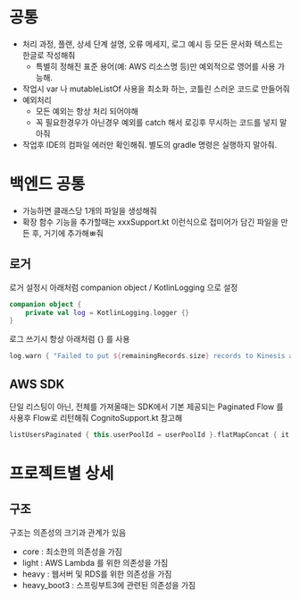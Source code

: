 # 공통
- 처리 과정, 플랜, 상세 단계 설명, 오류 메세지, 로그 예시 등 모든 문서화 텍스트는 한글로 작성해줘
    - 특별히 정해진 표준 용어(예: AWS 리소스명 등)만 예외적으로 영어를 사용 가능해.
- 작업시 var 나 mutableListOf 사용을 최소화 하는, 코틀린 스러운 코드로 만들어줘
- 예외처리
    - 모든 예외는 항상 처리 되어야해
    - 꼭 필요한경우가 아닌경우 예외를 catch 해서 로깅후 무시하는 코드를 넣지 말아줘
- 작업후 IDE의 컴파일 에러만 확인해줘. 별도의 gradle 명령은 실행하지 말아줘.


# 백엔드 공통
- 가능하면 클래스당 1개의 파일을 생성해줘
- 확장 함수 기능을 추가할때는 xxxSupport.kt 이런식으로 접미어가 담긴 파일을 만든 후, 거기에 추가해ㅃ줘

## 로거

로거 설정시 아래처럼 companion object /  KotlinLogging 으로 설정
```kotlin
companion object {
    private val log = KotlinLogging.logger {}
}
```

로그 쓰기시 항상 아래처럼 {} 를 사용

```kotlin
log.warn { "Failed to put ${remainingRecords.size} records to Kinesis after $maxRetries retries." }
```

## AWS SDK
단일 리스팅이 아닌, 전체를 가져올때는 SDK에서 기본 제공되는 Paginated Flow 를 사용후 Flow로 리턴해줘
CognitoSupport.kt 참고해
```kotlin
listUsersPaginated { this.userPoolId = userPoolId }.flatMapConcat { it.users!!.asFlow() }
```

# 프로젝트별 상세

## 구조
구조는 의존성의 크기과 관계가 있음
- core : 최소한의 의존성을 가짐
- light : AWS Lambda 를 위한 의존성을 가짐
- heavy : 웹서버 및 RDS를 위한 의존성을 가짐
- heavy_boot3 : 스프링부트3에 관련된 의존성을 가짐
